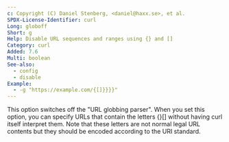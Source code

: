 ```yaml
---
c: Copyright (C) Daniel Stenberg, <daniel@haxx.se>, et al.
SPDX-License-Identifier: curl
Long: globoff
Short: g
Help: Disable URL sequences and ranges using {} and []
Category: curl
Added: 7.6
Multi: boolean
See-also:
  - config
  - disable
Example:
  - -g "https://example.com/{[]}}}}"
---
```


This option switches off the "URL globbing parser". When you set this option,
you can specify URLs that contain the letters {}[] without having curl itself
interpret them. Note that these letters are not normal legal URL contents but
they should be encoded according to the URI standard.
